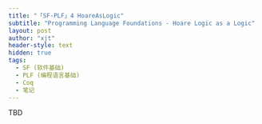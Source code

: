 ```yaml
---
title: "「SF-PLF」4 HoareAsLogic"
subtitle: "Programming Language Foundations - Hoare Logic as a Logic"
layout: post
author: "xjt"
header-style: text
hidden: true
tags:
  - SF (软件基础)
  - PLF (编程语言基础)
  - Coq
  - 笔记
---
```


TBD
